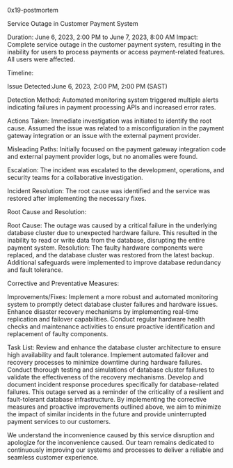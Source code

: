 0x19-postmortem

Service Outage in Customer Payment System

Duration: June 6, 2023, 2:00 PM to June 7, 2023, 8:00 AM
Impact: Complete service outage in the customer payment system, resulting in the inability for users to process payments or access payment-related features. All users were affected.

Timeline:

Issue Detected:June 6, 2023, 2:00 PM, 2:00 PM (SAST)

Detection Method:
Automated monitoring system triggered multiple alerts indicating failures in payment processing APIs and increased error rates.

Actions Taken: Immediate investigation was initiated to identify the root cause. Assumed the issue was related to a misconfiguration in the payment gateway integration or an issue with the external payment provider.

Misleading Paths: Initially focused on the payment gateway integration code and external payment provider logs, but no anomalies were found.

Escalation: The incident was escalated to the development, operations, and security teams for a collaborative investigation.

Incident Resolution: The root cause was identified and the service was restored after implementing the necessary fixes.

Root Cause and Resolution:

Root Cause: The outage was caused by a critical failure in the underlying database cluster due to unexpected hardware failure. This resulted in the inability to read or write data from the database, disrupting the entire payment system.
Resolution: The faulty hardware components were replaced, and the database cluster was restored from the latest backup. Additional safeguards were implemented to improve database redundancy and fault tolerance.

Corrective and Preventative Measures:

Improvements/Fixes:
Implement a more robust and automated monitoring system to promptly detect database cluster failures and hardware issues.
Enhance disaster recovery mechanisms by implementing real-time replication and failover capabilities.
Conduct regular hardware health checks and maintenance activities to ensure proactive identification and replacement of faulty components.

Task List:
Review and enhance the database cluster architecture to ensure high availability and fault tolerance.
Implement automated failover and recovery processes to minimize downtime during hardware failures.
Conduct thorough testing and simulations of database cluster failures to validate the effectiveness of the recovery mechanisms.
Develop and document incident response procedures specifically for database-related failures.
This outage served as a reminder of the criticality of a resilient and fault-tolerant database infrastructure. By implementing the corrective measures and proactive improvements outlined above, we aim to minimize the impact of similar incidents in the future and provide uninterrupted payment services to our customers.

We understand the inconvenience caused by this service disruption and apologize for the inconvenience caused. Our team remains dedicated to continuously improving our systems and processes to deliver a reliable and seamless customer experience.
